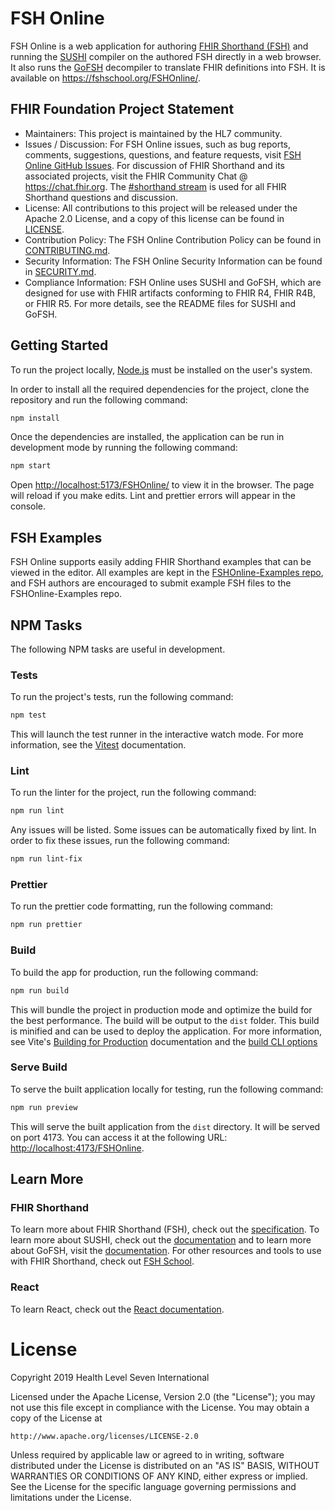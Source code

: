 # FSH Online

FSH Online is a web application for authoring [FHIR Shorthand (FSH)](https://build.fhir.org/ig/HL7/fhir-shorthand/) and running the [SUSHI](https://github.com/FHIR/sushi) compiler on the authored FSH directly in a web browser. It also runs the [GoFSH](https://github.com/FHIR/GoFSH) decompiler to translate FHIR definitions into FSH. It is available on https://fshschool.org/FSHOnline/.

## FHIR Foundation Project Statement

- Maintainers: This project is maintained by the HL7 community.
- Issues / Discussion: For FSH Online issues, such as bug reports, comments, suggestions, questions, and feature requests, visit [FSH Online GitHub Issues](https://github.com/FSHSchool/FSHOnline/issues). For discussion of FHIR Shorthand and its associated projects, visit the FHIR Community Chat @ https://chat.fhir.org. The [#shorthand stream](https://chat.fhir.org/#narrow/stream/215610-shorthand) is used for all FHIR Shorthand questions and discussion.
- License: All contributions to this project will be released under the Apache 2.0 License, and a copy of this license can be found in [LICENSE](LICENSE).
- Contribution Policy: The FSH Online Contribution Policy can be found in [CONTRIBUTING.md](CONTRIBUTING.md).
- Security Information: The FSH Online Security Information can be found in [SECURITY.md](SECURITY.md).
- Compliance Information: FSH Online uses SUSHI and GoFSH, which are designed for use with FHIR artifacts conforming to FHIR R4, FHIR R4B, or FHIR R5. For more details, see the README files for SUSHI and GoFSH.

## Getting Started

To run the project locally, [Node.js](https://nodejs.org/) must be installed on the user's system.

In order to install all the required dependencies for the project, clone the repository and run the following command:

```bash
npm install
```

Once the dependencies are installed, the application can be run in development mode by running the following command:

```bash
npm start
```

Open [http://localhost:5173/FSHOnline/](http://localhost:5173/FSHOnline/) to view it in the browser. The page will reload if you make edits. Lint and prettier errors will appear in the console.

## FSH Examples

FSH Online supports easily adding FHIR Shorthand examples that can be viewed in the editor. All examples are kept in the [FSHOnline-Examples repo](https://github.com/FSHSchool/FSHOnline-Examples), and FSH authors are encouraged to submit example FSH files to the FSHOnline-Examples repo.

## NPM Tasks

The following NPM tasks are useful in development.

### Tests

To run the project's tests, run the following command:

```bash
npm test
```

This will launch the test runner in the interactive watch mode. For more information, see the [Vitest](https://vitest.dev/) documentation.

### Lint

To run the linter for the project, run the following command:

```bash
npm run lint
```

Any issues will be listed. Some issues can be automatically fixed by lint. In order to fix these issues, run the following command:

```bash
npm run lint-fix
```

### Prettier

To run the prettier code formatting, run the following command:

```bash
npm run prettier
```

### Build

To build the app for production, run the following command:

```bash
npm run build
```

This will bundle the project in production mode and optimize the build for the best performance. The build will be output to the `dist` folder. This build is minified and can be used to deploy the application. For more information, see Vite's [Building for Production](https://vitejs.dev/guide/build.html#building-for-production) documentation and the [build CLI options](https://vitejs.dev/guide/cli.html#build.)

### Serve Build

To serve the built application locally for testing, run the following command:

```bash
npm run preview
```

This will serve the built application from the `dist` directory. It will be served on port 4173. You can access it at the following URL: [http://localhost:4173/FSHOnline](http://localhost:4173/FSHOnline).

## Learn More

### FHIR Shorthand

To learn more about FHIR Shorthand (FSH), check out the [specification](https://build.fhir.org/ig/HL7/fhir-shorthand/). To learn more about SUSHI, check out the [documentation](https://fshschool.org/docs/sushi/) and to learn more about GoFSH, visit the [documentation](https://fshschool.org/docs/gofsh/). For other resources and tools to use with FHIR Shorthand, check out [FSH School](https://fshschool.org/).

### React

To learn React, check out the [React documentation](https://react.dev/).

# License

Copyright 2019 Health Level Seven International

Licensed under the Apache License, Version 2.0 (the "License");
you may not use this file except in compliance with the License.
You may obtain a copy of the License at

    http://www.apache.org/licenses/LICENSE-2.0

Unless required by applicable law or agreed to in writing, software
distributed under the License is distributed on an "AS IS" BASIS,
WITHOUT WARRANTIES OR CONDITIONS OF ANY KIND, either express or implied.
See the License for the specific language governing permissions and
limitations under the License.
